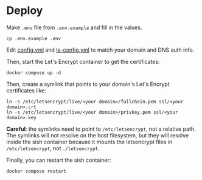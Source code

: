 # Deploy

Make `.env` file from `.env.example` and fill in the values.

```shell
cp .env.example .env
```

Edit [config.yml](config.yml) and [le-config.yml](le-config.yml) to match your domain and DNS auth info.

Then, start the Let's Encrypt container to get the certificates:

```shell
docker compose up -d
```

Then, create a symlink that points to your domain's Let's Encrypt certificates like:

```shell
ln -s /etc/letsencrypt/live/<your domain>/fullchain.pem ssl/<your domain>.crt
ln -s /etc/letsencrypt/live/<your domain>/privkey.pem ssl/<your domain>.key
```

**Careful**: the symlinks need to point to `/etc/letsencrypt`, not a relative path. The symlinks will not resolve on the
host filesystem, but they will resolve inside the sish container because it mounts the letsencrypt files
in `/etc/letsencrypt`, not `./letsencrypt`.

Finally, you can restart the sish container:

```shell
docker compose restart
```
